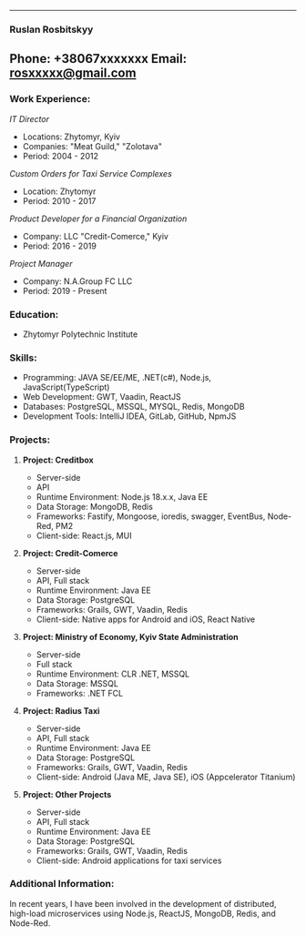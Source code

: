 
---

### Ruslan Rosbitskyy
Phone: +38067xxxxxxx
Email: rosxxxxx@gmail.com
---

### Work Experience:

*IT Director*
- Locations: Zhytomyr, Kyiv
- Companies: "Meat Guild," "Zolotava"
- Period: 2004 - 2012

*Custom Orders for Taxi Service Complexes*
- Location: Zhytomyr
- Period: 2010 - 2017

*Product Developer for a Financial Organization*
- Company: LLC "Credit-Comerce," Kyiv
- Period: 2016 - 2019

*Project Manager*
- Company: N.A.Group FC LLC
- Period: 2019 - Present

### Education:
- Zhytomyr Polytechnic Institute

### Skills:
- Programming: JAVA SE/EE/ME, .NET(c#), Node.js, JavaScript(TypeScript)
- Web Development: GWT, Vaadin, ReactJS
- Databases: PostgreSQL, MSSQL, MYSQL, Redis, MongoDB
- Development Tools: IntelliJ IDEA, GitLab, GitHub, NpmJS

### Projects:
1. **Project: Creditbox**
    - Server-side
    - API
    - Runtime Environment: Node.js 18.x.x, Java EE
    - Data Storage: MongoDB, Redis
    - Frameworks: Fastify, Mongoose, ioredis, swagger, EventBus, Node-Red, PM2
    - Client-side: React.js, MUI

2. **Project: Credit-Comerce**
    - Server-side
    - API, Full stack
    - Runtime Environment: Java EE
    - Data Storage: PostgreSQL
    - Frameworks: Grails, GWT, Vaadin, Redis
    - Client-side: Native apps for Android and iOS, React Native

3. **Project: Ministry of Economy, Kyiv State Administration**
    - Server-side
    - Full stack
    - Runtime Environment: CLR .NET, MSSQL
    - Data Storage: MSSQL
    - Frameworks: .NET FCL

4. **Project: Radius Taxi**
    - Server-side
    - API, Full stack
    - Runtime Environment: Java EE
    - Data Storage: PostgreSQL
    - Frameworks: Grails, GWT, Vaadin, Redis
    - Client-side: Android (Java ME, Java SE), iOS (Appcelerator Titanium)

5. **Project: Other Projects**
    - Server-side
    - API, Full stack
    - Runtime Environment: Java EE
    - Data Storage: PostgreSQL
    - Frameworks: Grails, GWT, Vaadin, Redis
    - Client-side: Android applications for taxi services

### Additional Information:
In recent years, I have been involved in the development of distributed, high-load microservices using Node.js, ReactJS, MongoDB, Redis, and Node-Red.